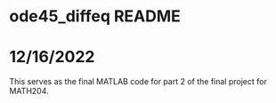 # ode45_diffeq README
# 12/16/2022
This serves as the final MATLAB code for part 2 of the final project for MATH204. 
